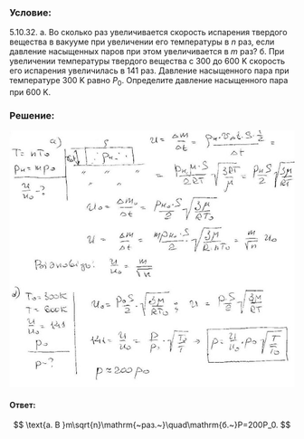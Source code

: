###  Условие:

$5.10.32.$ а. Во сколько раз увеличивается скорость испарения твердого вещества в вакууме при увеличении его температуры в $n$ раз, если давление насыщенных паров при этом увеличивается в $m$ раз?
б. При увеличении температуры твердого вещества с $300$ до $600 \mathrm{~K}$ скорость его испарения увеличилась в $141$ раз. Давление насыщенного пара при температуре $300 \mathrm{~K}$ равно $P_0$. Определите давление насыщенного пара при $600 \mathrm{~K}$.

###  Решение:

![|640x576, 67%](../../img/5.10.32/1.jpg)

#### Ответ:

$$
\text{a. B }m\sqrt{n}\mathrm{~paз.~}\quad\mathrm{б.~}P=200P_0.
$$